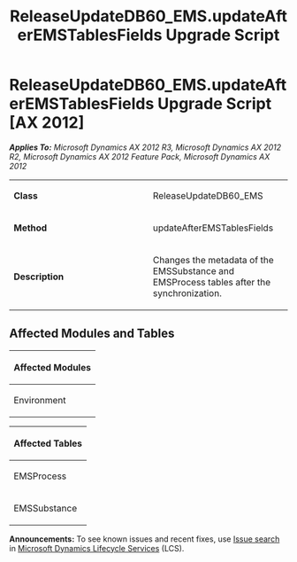﻿---
title: ReleaseUpdateDB60_EMS.updateAfterEMSTablesFields Upgrade Script
TOCTitle: ReleaseUpdateDB60_EMS.updateAfterEMSTablesFields Upgrade Script
ms:assetid: 0f4d7fa1-ae34-af8d-341c-f24155f5c04f
ms:mtpsurl: https://msdn.microsoft.com/en-us/library/JJ735755(v=AX.60)
ms:contentKeyID: 49706656
ms.date: 05/18/2015
mtps_version: v=AX.60
---

# ReleaseUpdateDB60\_EMS.updateAfterEMSTablesFields Upgrade Script [AX 2012]


_**Applies To:** Microsoft Dynamics AX 2012 R3, Microsoft Dynamics AX 2012 R2, Microsoft Dynamics AX 2012 Feature Pack, Microsoft Dynamics AX 2012_

<table>
<colgroup>
<col style="width: 50%" />
<col style="width: 50%" />
</colgroup>
<tbody>
<tr class="odd">
<td><p><strong>Class</strong></p></td>
<td><p>ReleaseUpdateDB60_EMS</p></td>
</tr>
<tr class="even">
<td><p><strong>Method</strong></p></td>
<td><p>updateAfterEMSTablesFields</p></td>
</tr>
<tr class="odd">
<td><p><strong>Description</strong></p></td>
<td><p>Changes the metadata of the EMSSubstance and EMSProcess tables after the synchronization.</p></td>
</tr>
</tbody>
</table>


## Affected Modules and Tables

<table>
<colgroup>
<col style="width: 100%" />
</colgroup>
<thead>
<tr class="header">
<th><p>Affected Modules</p></th>
</tr>
</thead>
<tbody>
<tr class="odd">
<td><p>Environment</p></td>
</tr>
</tbody>
</table>


<table>
<colgroup>
<col style="width: 100%" />
</colgroup>
<thead>
<tr class="header">
<th><p>Affected Tables</p></th>
</tr>
</thead>
<tbody>
<tr class="odd">
<td><p>EMSProcess</p></td>
</tr>
<tr class="even">
<td><p>EMSSubstance</p></td>
</tr>
</tbody>
</table>

  
**Announcements:** To see known issues and recent fixes, use [Issue search](http://go.microsoft.com/fwlink/?linkid=389258) in [Microsoft Dynamics Lifecycle Services](http://go.microsoft.com/fwlink/?linkid=306505) (LCS).

